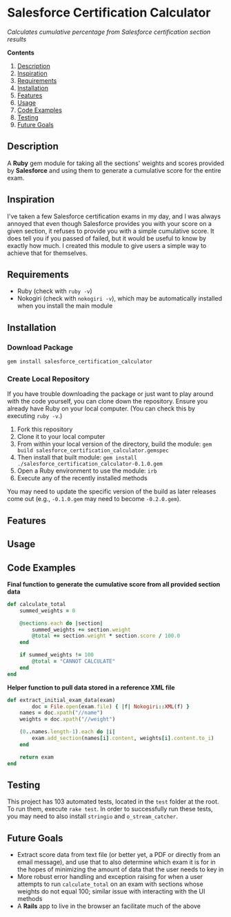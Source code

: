 # Salesforce Certification Calculator

*Calculates cumulative percentage from Salesforce certification section results*

**Contents**
1. [Description](https://github.com/jtreeves/salesforce_certification_calculator#description)
2. [Inspiration](https://github.com/jtreeves/salesforce_certification_calculator#inspiration)
3. [Requirements](https://github.com/jtreeves/salesforce_certification_calculator#requirements)
4. [Installation](https://github.com/jtreeves/salesforce_certification_calculator#installation)
5. [Features](https://github.com/jtreeves/salesforce_certification_calculator#features)
6. [Usage](https://github.com/jtreeves/salesforce_certification_calculator#usage)
7. [Code Examples](https://github.com/jtreeves/salesforce_certification_calculator#code-examples)
8. [Testing](https://github.com/jtreeves/salesforce_certification_calculator#testing)
9. [Future Goals](https://github.com/jtreeves/salesforce_certification_calculator#future-goals)

## Description

A **Ruby** gem module for taking all the sections' weights and scores provided by **Salesforce** and using them to generate a cumulative score for the entire exam.

## Inspiration

I've taken a few Salesforce certification exams in my day, and I was always annoyed that even though Salesforce provides you with your score on a given section, it refuses to provide you with a simple cumulative score. It does tell you if you passed of failed, but it would be useful to know by exactly how much. I created this module to give users a simple way to achieve that for themselves.

## Requirements

- Ruby (check with `ruby -v`)
- Nokogiri (check with `nokogiri -v`), which may be automatically installed when you install the main module

## Installation

### Download Package

```
gem install salesforce_certification_calculator
```

### Create Local Repository

If you have trouble downloading the package or just want to play around with the code yourself, you can clone down the repository. Ensure you already have Ruby on your local computer. (You can check this by executing `ruby -v`.)

1. Fork this repository
2. Clone it to your local computer
3. From within your local version of the directory, build the module: `gem build salesforce_certification_calculator.gemspec`
4. Then install that built module: `gem install ./salesforce_certification_calculator-0.1.0.gem`
5. Open a Ruby environment to use the module: `irb`
6. Execute any of the recently installed methods

You may need to update the specific version of the build as later releases come out (e.g., `-0.1.0.gem` may need to become `-0.2.0.gem`).

## Features

## Usage

## Code Examples

**Final function to generate the cumulative score from all provided section data**
```ruby
def calculate_total
    summed_weights = 0

    @sections.each do |section|
        summed_weights += section.weight
        @total += section.weight * section.score / 100.0
    end

    if summed_weights != 100
        @total = "CANNOT CALCULATE"
    end
end
```

**Helper function to pull data stored in a reference XML file**
```ruby
def extract_initial_exam_data(exam)
        doc = File.open(exam.file) { |f| Nokogiri::XML(f) }
    names = doc.xpath("//name")
    weights = doc.xpath("//weight")

    (0..names.length-1).each do |i|
        exam.add_section(names[i].content, weights[i].content.to_i)
    end

    return exam
end
```

## Testing

This project has 103 automated tests, located in the `test` folder at the root. To run them, execute `rake test`. In order to successfully run these tests, you may need to also install `stringio` and `o_stream_catcher`.

## Future Goals

- Extract score data from text file (or better yet, a PDF or directly from an email message), and use that to also determine which exam it is for in the hopes of minimizing the amount of data that the user needs to key in
- More robust error handling and exception raising for when a user attempts to run `calculate_total` on an exam with sections whose weights do not equal 100; similar issue with interacting with the UI methods
- A **Rails** app to live in the browser an facilitate much of the above